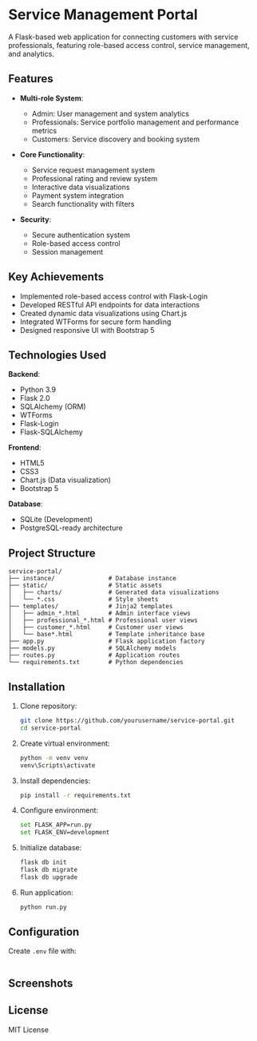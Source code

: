 # Service Management Portal

A Flask-based web application for connecting customers with service professionals, featuring role-based access control, service management, and analytics.

## Features

- **Multi-role System**:
  - Admin: User management and system analytics
  - Professionals: Service portfolio management and performance metrics
  - Customers: Service discovery and booking system

- **Core Functionality**:
  - Service request management system
  - Professional rating and review system
  - Interactive data visualizations
  - Payment system integration
  - Search functionality with filters

- **Security**:
  - Secure authentication system
  - Role-based access control
  - Session management

## Key Achievements

- Implemented role-based access control with Flask-Login
- Developed RESTful API endpoints for data interactions
- Created dynamic data visualizations using Chart.js
- Integrated WTForms for secure form handling
- Designed responsive UI with Bootstrap 5

## Technologies Used

**Backend**:
- Python 3.9
- Flask 2.0
- SQLAlchemy (ORM)
- WTForms
- Flask-Login
- Flask-SQLAlchemy

**Frontend**:
- HTML5
- CSS3
- Chart.js (Data visualization)
- Bootstrap 5

**Database**:
- SQLite (Development)
- PostgreSQL-ready architecture

## Project Structure

```
service-portal/
├── instance/               # Database instance
├── static/                 # Static assets
│   ├── charts/             # Generated data visualizations
│   └── *.css               # Style sheets
├── templates/              # Jinja2 templates
│   ├── admin_*.html        # Admin interface views
│   ├── professional_*.html # Professional user views
│   ├── customer_*.html     # Customer user views
│   └── base*.html          # Template inheritance base
├── app.py                  # Flask application factory
├── models.py               # SQLAlchemy models
├── routes.py               # Application routes
└── requirements.txt        # Python dependencies
```

## Installation

1. Clone repository:
   ```bash
   git clone https://github.com/yourusername/service-portal.git
   cd service-portal
   ```

2. Create virtual environment:
   ```bash
   python -m venv venv
   venv\Scripts\activate
   ```

3. Install dependencies:
   ```bash
   pip install -r requirements.txt
   ```

4. Configure environment:
   ```bash
   set FLASK_APP=run.py
   set FLASK_ENV=development
   ```

5. Initialize database:
   ```bash
   flask db init
   flask db migrate
   flask db upgrade
   ```

6. Run application:
   ```bash
   python run.py
   ```

## Configuration

Create `.env` file with:
```ini

```

## Screenshots



## License
MIT License
